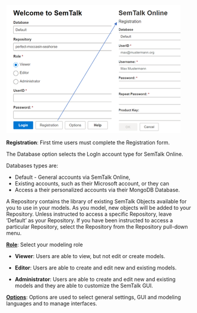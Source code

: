 ![](https://github.com/SemTalkOnline/SemTalkOnline/blob/main/images/SemTalk_Registration2.png)

****Registration****: First time users must complete the Registration form. 

The Database option selects the LogIn account type for SemTalk Online. 

Databases types are:
* Default - General accounts via SemTalk Online, 
* Existing accounts, such as their Microsoft account, or they can 
* Access a their personalized accounts via their MongoDB Database. 

A Repository contains the library of existing SemTalk Objects available for you to use in your models. As you model, new objects will be added to your Repository. Unless instructed to access a specific Repository, leave ‘Default’  as your Repository.  If you have been instructed to access a particular Repository, select the Repository from the Repository pull-down menu.

**[Role](https://github.com/SemTalkOnline/SemTalkOnline_EN/wiki/Role)**: Select your modeling role

*  **Viewer**: Users are able to view, but not edit or create models. 

*  **Editor**: Users are able to create and edit new and existing models.

*  **Administrator**: Users are able to create and edit new and existing models and they are able to customize the SemTalk GUI.

**[Options](https://github.com/SemTalkOnline/SemTalkOnline/wiki/SemTalk-Options)**:  Options are used to select general settings, GUI and modeling languages and to manage interfaces. 
